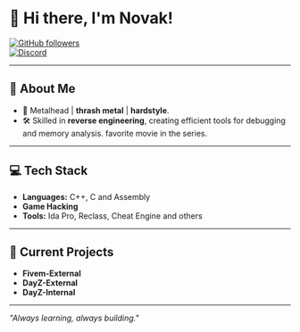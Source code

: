 # 👋 Hi there, I'm Novak!  

[![GitHub followers](https://img.shields.io/github/followers/JunxHook?style=social)](https://github.com/JunxHook)  
[![Discord](https://img.shields.io/badge/Discord-Contact-7289DA?logo=discord&logoColor=white)](#)  

---

## 👾 About Me  
- 🎸 Metalhead |  **thrash metal** | **hardstyle**.  
- 🛠️ Skilled in **reverse engineering**, creating efficient tools for debugging and memory analysis. favorite movie in the series.  

---

## 💻 Tech Stack  
- **Languages:** C++, C and Assembly 
- **Game Hacking**
- **Tools:** Ida Pro, Reclass, Cheat Engine and others  

---

## 🚀 Current Projects  
- **Fivem-External** 
- **DayZ-External** 
- **DayZ-Internal** 
---

*"Always learning, always building."*  

